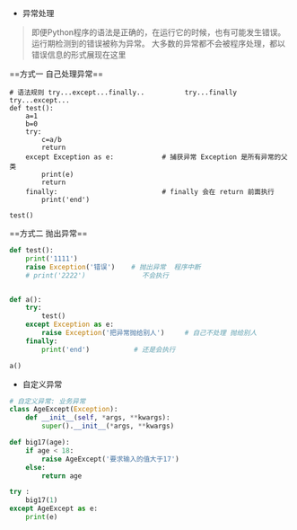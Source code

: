 



- 异常处理
> 即便Python程序的语法是正确的，在运行它的时候，也有可能发生错误。运行期检测到的错误被称为异常。
> 大多数的异常都不会被程序处理，都以错误信息的形式展现在这里

==方式一 自己处理异常==

```
# 语法规则 try...except...finally..          try...finally             try...except...
def test():
    a=1
    b=0
    try:
        c=a/b
        return
    except Exception as e:            # 捕获异常 Exception 是所有异常的父类 
        print(e)
        return
    finally:                          # finally 会在 return 前面执行
        print('end')

test()
```

==方式二 抛出异常==

```python
def test():
    print('1111')
    raise Exception('错误')    # 抛出异常  程序中断
    # print('2222')              不会执行


def a():
    try:
        test()
    except Exception as e:
        raise Exception('把异常抛给别人')     # 自己不处理 抛给别人 
    finally:
        print('end')           # 还是会执行

a()
```

- 自定义异常

```python
# 自定义异常: 业务异常
class AgeExcept(Exception):
    def __init__(self, *args, **kwargs):
        super().__init__(*args, **kwargs)

def big17(age):
    if age < 18:
        raise AgeExcept('要求输入的值大于17')
    else:
        return age

try :	
	big17(1)
except AgeExcept as e:
	print(e)
```